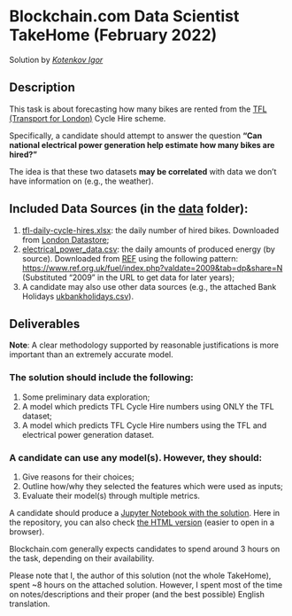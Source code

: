 # Blockchain.com Data Scientist TakeHome (February 2022)
Solution by [*Kotenkov Igor*](https://www.linkedin.com/in/seeall/)

## Description
This task is about forecasting how many bikes are rented from the [TFL (Transport for London)](https://en.wikipedia.org/wiki/Transport_for_London) Cycle Hire scheme.

Specifically, a candidate should attempt to answer the question **“Can national electrical power generation help estimate how many bikes are hired?”**

The idea is that these two datasets **may be correlated** with data we don’t have information on (e.g., the weather).

## Included Data Sources (in the [data](data/) folder):
1. [tfl-daily-cycle-hires.xlsx](data/tfl-daily-cycle-hires.xlsx): the daily number of hired bikes. Downloaded from [London Datastore](https://data.london.gov.uk/dataset/number-bicycle-hires);
1. [electrical_power_data.csv](data/electrical_power_data.csv): the daily amounts of produced energy (by source). Downloaded from [REF](https://ref.org.uk/) using the following pattern: https://www.ref.org.uk/fuel/index.php?valdate=2009&tab=dp&share=N (Substituted “2009” in the URL to get data for later years);
1. A candidate may also use other data sources (e.g., the attached Bank Holidays [ukbankholidays.csv](data/ukbankholidays.csv)).

## Deliverables
**Note**: A clear methodology supported by reasonable justifications is more important than an extremely accurate model.

### The solution should include the following:
1. Some preliminary data exploration;
1. A model which predicts TFL Cycle Hire numbers using ONLY the TFL dataset;
1. A model which predicts TFL Cycle Hire numbers using the TFL and electrical power generation dataset.

### A candidate can use any model(s). However, they should:
1. Give reasons for their choices;
1. Outline how/why they selected the features which were used as inputs;
1. Evaluate their model(s) through multiple metrics.

A candidate should produce a [Jupyter Notebook with the solution](Blockchain%20HW.ipynb). Here in the repository, you can also check [the HTML version](Blockchain%20HW.html) (easier to open in a browser).

Blockchain.com generally expects candidates to spend around 3 hours on the task, depending on their availability.

Please note that I, the author of this solution (not the whole TakeHome), spent ~8 hours on the attached solution. However, I spent most of the time on notes/descriptions and their proper (and the best possible) English translation.
